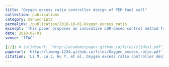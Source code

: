 ```yaml
---
title: "Oxygen excess ratio controller design of PEM fuel cell"
collection: publications
category: manuscripts
permalink: /publication/2018-10-01-Oxygen_excess_ratio
excerpt: 'This paper proposes an innovative LQR-based control method for PEM fuel cells, which addresses the optimization challenge through precise oxygen excess ratio regulation, validated by comprehensive simulations.'
date: 2018-02-01
venue: 'IFAC'

[//]: # (slidesurl: 'http://academicpages.github.io/files/slides1.pdf')
paperurl: 'http://limeng-1234.github.io/files/Oxygen_excess_ratio.pdf'
citation: 'Li M, Lu J, Hu Y, et al. Oxygen excess ratio controller design of PEM fuel cell[J]. IFAC-PapersOnLine, 2018, 51(31): 493-498.'
---
```


